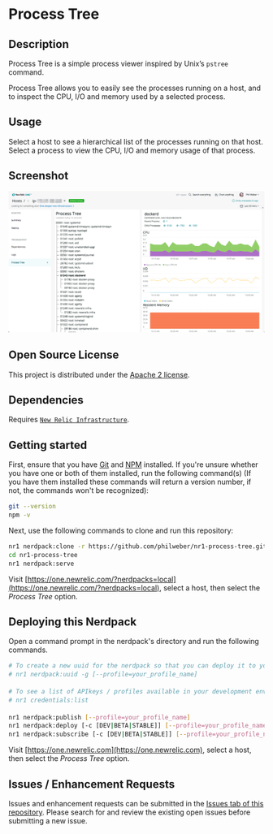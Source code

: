 # Process Tree

## Description

Process Tree is a simple process viewer inspired by Unix’s `pstree` command.

Process Tree allows you to easily see the processes running on a host, and to inspect the CPU, I/O and memory used by a selected process.

## Usage

Select a host to see a hierarchical list of the processes running on that host. Select a process to view the CPU, I/O and memory usage of that process.

## Screenshot

![Screenshot](./screenshots/main.png)

## Open Source License

This project is distributed under the [Apache 2 license](./LICENSE).

## Dependencies

Requires [`New Relic Infrastructure`](https://newrelic.com/products/infrastructure).

## Getting started

First, ensure that you have [Git](https://git-scm.com/book/en/v2/Getting-Started-Installing-Git) and [NPM](https://www.npmjs.com/get-npm) installed. If you're unsure whether you have one or both of them installed, run the following command(s) (If you have them installed these commands will return a version number, if not, the commands won't be recognized):

```bash
git --version
npm -v
```

Next, use the following commands to clone and run this repository:

```bash
nr1 nerdpack:clone -r https://github.com/philweber/nr1-process-tree.git
cd nr1-process-tree
nr1 nerdpack:serve
```

Visit [https://one.newrelic.com/?nerdpacks=local](https://one.newrelic.com/?nerdpacks=local), select a host, then select the _Process Tree_ option.

## Deploying this Nerdpack

Open a command prompt in the nerdpack's directory and run the following commands.

```bash
# To create a new uuid for the nerdpack so that you can deploy it to your account:
# nr1 nerdpack:uuid -g [--profile=your_profile_name]

# To see a list of APIkeys / profiles available in your development environment:
# nr1 credentials:list

nr1 nerdpack:publish [--profile=your_profile_name]
nr1 nerdpack:deploy [-c [DEV|BETA|STABLE]] [--profile=your_profile_name]
nr1 nerdpack:subscribe [-c [DEV|BETA|STABLE]] [--profile=your_profile_name]
```

Visit [https://one.newrelic.com](https://one.newrelic.com), select a host, then select the _Process Tree_ option.

## Issues / Enhancement Requests

Issues and enhancement requests can be submitted in the [Issues tab of this repository](../../issues). Please search for and review the existing open issues before submitting a new issue.